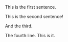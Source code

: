 This is the first sentence.

This is the second sentence!

And the third.

The fourth line. This is it.

